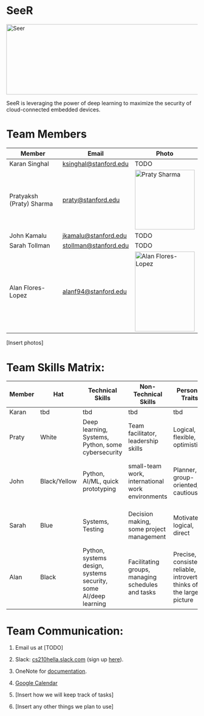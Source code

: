 # SeeR

<img src="https://i.imgur.com/mX3OBNV.png" alt="Seer" width="540" height="185">

SeeR is leveraging the power of deep learning to maximize the security of cloud-connected embedded devices. 

# Team Members
Member | Email | Photo
--- | --- | ---
Karan Singhal | ksinghal@stanford.edu | TODO
Pratyaksh (Praty) Sharma | praty@stanford.edu | <img src="https://i.imgur.com/qpkakAD.jpg" alt="Praty Sharma" width="157.5" height="157.5">
John Kamalu | jkamalu@stanford.edu | TODO
Sarah Tollman  | stollman@stanford.edu | TODO
Alan Flores-Lopez | alanf94@stanford.edu | <img src="https://i.imgur.com/y6WLV1M.jpg" alt="Alan Flores-Lopez" width="157.5" height="210">

[Insert photos]

# Team Skills Matrix:

Member | Hat | Technical Skills | Non-Technical Skills | Personal Traits | Desired Growth | Weaknesses
--- | --- | --- | --- | --- | --- | ---
Karan | tbd | tbd | tbd | tbd | tbd | tbd 
Praty | White | Deep learning, Systems, Python, some cybersecurity | Team facilitator, leadership skills | Logical, flexible, optimistic | Project management and presentation skills | UI/UX, time management
John | Black/Yellow | Python, AI/ML, quick prototyping | small-team work, international work environments | Planner, group-oriented, cautious | UI/UX research and design, security, AI/ML lifecycle | Presentation, prioritization, systems
Sarah | Blue | Systems, Testing | Decision making, some project management | Motivated, logical, direct | Embedded systems & cybersecurity / launching attacks | AI 
Alan | Black | Python, systems design, systems security, some AI/deep learning | Facilitating groups, managing schedules and tasks | Precise, consistent, reliable, introverted, thinks of the larger picture | IoT security, applying deep learning, group dynamics, managing a budget | Can be fickle, sometimes hard to convince, introverted


# Team Communication:
1. Email us at [TODO]

2. Slack: [cs210hella.slack.com](https://cs210hella.slack.com) (sign up [here](https://cs210hella.slack.com/signup)).

3. OneNote for [documentation](https://1drv.ms/u/s!Avw6AAp_DwlViFTUTzrlhh6ODdQS).

4. [Google Calendar](https://calendar.google.com/calendar/embed?src=stanford.edu_rsg43to2epthvtkim72t0des9o%40group.calendar.google.com&ctz=America%2FLos_Angeles)

5. [Insert how we will keep track of tasks]

6. [Insert any other things we plan to use]
